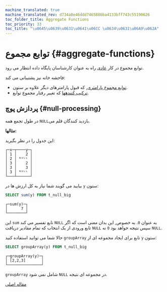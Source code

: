 ```yaml
---
machine_translated: true
machine_translated_rev: d734a8e46ddd7465886ba4133bff743c55190626
toc_folder_title: Aggregate Functions
toc_priority: 33
toc_title: "\u0645\u0639\u0631\u0641\u06CC \u0634\u0631\u06A9\u062A"
---
```


# توابع مجموع {#aggregate-functions}

توابع مجموع در کار [عادی](http://www.sql-tutorial.com/sql-aggregate-functions-sql-tutorial) راه به عنوان کارشناسان پایگاه داده انتظار می رود.

فاحشه خانه نیز پشتیبانی می کند:

-   [توابع مجموع پارامتری](parametric_functions.md#aggregate_functions_parametric), که قبول پارامترهای دیگر علاوه بر ستون.
-   [ترکیب کنندهها](combinators.md#aggregate_functions_combinators) که تغییر رفتار مجموع توابع.

## پردازش پوچ {#null-processing}

در طول تجمع همه `NULL`بازدید کنندگان قلم می.

**مثالها:**

این جدول را در نظر بگیرید:

``` text
┌─x─┬────y─┐
│ 1 │    2 │
│ 2 │ ᴺᵁᴸᴸ │
│ 3 │    2 │
│ 3 │    3 │
│ 3 │ ᴺᵁᴸᴸ │
└───┴──────┘
```

بیایید می گویند شما نیاز به کل ارزش ها در `y` ستون:

``` sql
SELECT sum(y) FROM t_null_big
```

    ┌─sum(y)─┐
    │      7 │
    └────────┘

این `sum` تابع تفسیر می کند `NULL` به عنوان `0`. به خصوص, این بدان معنی است که اگر تابع ورودی از یک انتخاب که تمام مقادیر دریافت `NULL` سپس نتیجه خواهد بود `0` نه `NULL`.

حالا شما می توانید استفاده کنید `groupArray` تابع برای ایجاد مجموعه ای از `y` ستون:

``` sql
SELECT groupArray(y) FROM t_null_big
```

``` text
┌─groupArray(y)─┐
│ [2,2,3]       │
└───────────────┘
```

`groupArray` شامل نمی شود `NULL` در مجموعه ای نتیجه.

[مقاله اصلی](https://clickhouse.tech/docs/en/query_language/agg_functions/) <!--hide-->
